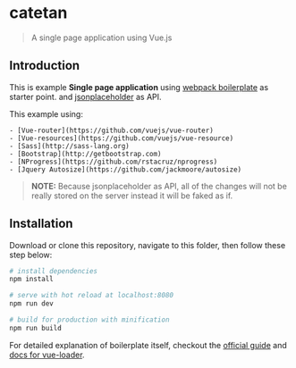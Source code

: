 # catetan

> A single page application using Vue.js

## Introduction
This is example **Single page application** using [webpack boilerplate](https://github.com/vuejs-templates/webpack) as starter point. and [jsonplaceholder](jsonplaceholder.typicode.com) as API.

This example using:

	- [Vue-router](https://github.com/vuejs/vue-router)
	- [Vue-resources](https://github.com/vuejs/vue-resource)
	- [Sass](http://sass-lang.org)
	- [Bootstrap](http://getbootstrap.com)
	- [NProgress](https://github.com/rstacruz/nprogress)
	- [Jquery Autosize](https://github.com/jackmoore/autosize)

> **NOTE:** Because jsonplaceholder as API, all of the changes will not be really stored on the server instead it will be faked as if.

## Installation
Download or clone this repository, navigate to this folder, then follow these step below:

``` bash
# install dependencies
npm install

# serve with hot reload at localhost:8080
npm run dev

# build for production with minification
npm run build
```

For detailed explanation of boilerplate itself, checkout the [official guide](http://vuejs-templates.github.io/webpack/) and [docs for vue-loader](http://vuejs.github.io/vue-loader).

